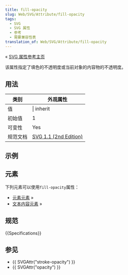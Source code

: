 ```yaml
---
title: fill-opacity
slug: Web/SVG/Attribute/fill-opacity
tags:
  - SVG
  - SVG 属性
  - 参考
  - 需要兼容性表
translation_of: Web/SVG/Attribute/fill-opacity
---
```

« [SVG 属性参考主页](/en/SVG/Attribute)

该属性指定了填色的不透明度或当前对象的内容物的不透明度。

## 用法

| 类别     | 外观属性                                                                            |
| -------- | ----------------------------------------------------------------------------------- |
| 值       | [<opacity-value>](/en/SVG/Content_type#Opacity_value) \| inherit                    |
| 初始值   | 1                                                                                   |
| 可变性   | Yes                                                                                 |
| 规范文档 | [SVG 1.1 (2nd Edition)](http://www.w3.org/TR/SVG/painting.html#FillOpacityProperty) |

## 示例

## 元素

下列元素可以使用`fill-opacity`属性：

- [元素元素](/en/SVG/Element#Shape) »
- [文本内容元素](/en/SVG/Element#TextContent) »

## 规范

{{Specifications}}

## 参见

- {{ SVGAttr("stroke-opacity") }}
- {{ SVGAttr("opacity") }}
